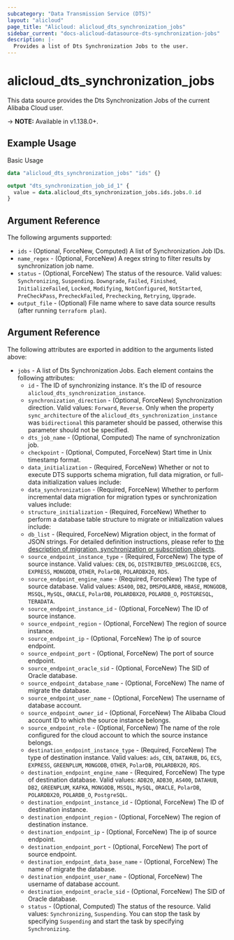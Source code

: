 ```yaml
---
subcategory: "Data Transmission Service (DTS)"
layout: "alicloud"
page_title: "Alicloud: alicloud_dts_synchronization_jobs"
sidebar_current: "docs-alicloud-datasource-dts-synchronization-jobs"
description: |-
  Provides a list of Dts Synchronization Jobs to the user.
---
```


# alicloud\_dts\_synchronization\_jobs

This data source provides the Dts Synchronization Jobs of the current Alibaba Cloud user.

-> **NOTE:** Available in v1.138.0+.

## Example Usage

Basic Usage

```terraform
data "alicloud_dts_synchronization_jobs" "ids" {}

output "dts_synchronization_job_id_1" {
  value = data.alicloud_dts_synchronization_jobs.ids.jobs.0.id
}
```

## Argument Reference

The following arguments supported:

* `ids` - (Optional, ForceNew, Computed)  A list of Synchronization Job IDs.
* `name_regex` - (Optional, ForceNew) A regex string to filter results by synchronization job name.
* `status` - (Optional, ForceNew) The status of the resource. Valid values: `Synchronizing`, `Suspending`. `Downgrade`, `Failed`, `Finished`, `InitializeFailed`, `Locked`, `Modifying`, `NotConfigured`, `NotStarted`, `PreCheckPass`, `PrecheckFailed`, `Prechecking`, `Retrying`, `Upgrade`.
* `output_file` - (Optional) File name where to save data source results (after running `terraform plan`).

## Argument Reference

The following attributes are exported in addition to the arguments listed above:

* `jobs` - A list of Dts Synchronization Jobs. Each element contains the following attributes:
	* `id` - The ID of synchronizing instance. It's the ID of resource `alicloud_dts_synchronization_instance`.
	* `synchronization_direction` - (Optional, ForceNew) Synchronization direction. Valid values: `Forward`, `Reverse`. Only when the property `sync_architecture` of the `alicloud_dts_synchronization_instance` was `bidirectional` this parameter should be passed, otherwise this parameter should not be specified.
	* `dts_job_name` - (Optional, Computed) The name of synchronization job.
	* `checkpoint` - (Optional, Computed, ForceNew) Start time in Unix timestamp format.
	* `data_initialization` - (Required, ForceNew) Whether or not to execute DTS supports schema migration, full data migration, or full-data initialization values include:
	* `data_synchronization` - (Required, ForceNew) Whether to perform incremental data migration for migration types or synchronization values include:
	* `structure_initialization` - (Required, ForceNew) Whether to perform a database table structure to migrate or initialization values include:
	* `db_list` - (Required, ForceNew) Migration object, in the format of JSON strings. For detailed definition instructions, please refer to [the description of migration, synchronization or subscription objects](https://help.aliyun.com/document_detail/209545.html).
	* `source_endpoint_instance_type` - (Required, ForceNew) The type of source instance. Valid values: `CEN`, `DG`, `DISTRIBUTED_DMSLOGICDB`, `ECS`, `EXPRESS`, `MONGODB`, `OTHER`, `PolarDB`, `POLARDBX20`, `RDS`.
	* `source_endpoint_engine_name` - (Required, ForceNew) The type of source database. Valid values: `AS400`, `DB2`, `DMSPOLARDB`, `HBASE`, `MONGODB`, `MSSQL`, `MySQL`, `ORACLE`, `PolarDB`, `POLARDBX20`, `POLARDB_O`, `POSTGRESQL`, `TERADATA`.
	* `source_endpoint_instance_id` - (Optional, ForceNew) The ID of source instance.
	* `source_endpoint_region` - (Optional, ForceNew) The region of source instance.
	* `source_endpoint_ip` - (Optional, ForceNew) The ip of source endpoint.
	* `source_endpoint_port` - (Optional, ForceNew) The port of source endpoint.
	* `source_endpoint_oracle_sid` - (Optional, ForceNew) The SID of Oracle database.
	* `source_endpoint_database_name` - (Optional, ForceNew) The name of migrate the database.
	* `source_endpoint_user_name` - (Optional, ForceNew) The username of database account.
	* `source_endpoint_owner_id` - (Optional, ForceNew) The Alibaba Cloud account ID to which the source instance belongs.
	* `source_endpoint_role` - (Optional, ForceNew) The name of the role configured for the cloud account to which the source instance belongs.
	* `destination_endpoint_instance_type` - (Required, ForceNew) The type of destination instance. Valid values: `ads`, `CEN`, `DATAHUB`, `DG`, `ECS`, `EXPRESS`, `GREENPLUM`, `MONGODB`, `OTHER`, `PolarDB`, `POLARDBX20`, `RDS`.
	* `destination_endpoint_engine_name` - (Required, ForceNew) The type of destination database. Valid values: `ADB20`, `ADB30`, `AS400`, `DATAHUB`, `DB2`, `GREENPLUM`, `KAFKA`, `MONGODB`, `MSSQL`, `MySQL`, `ORACLE`, `PolarDB`, `POLARDBX20`, `POLARDB_O`, `PostgreSQL`.
	* `destination_endpoint_instance_id` - (Optional, ForceNew) The ID of destination instance.
	* `destination_endpoint_region` - (Optional, ForceNew) The region of destination instance.
	* `destination_endpoint_ip` - (Optional, ForceNew) The ip of source endpoint.
	* `destination_endpoint_port` - (Optional, ForceNew) The port of source endpoint.
	* `destination_endpoint_data_base_name` - (Optional, ForceNew) The name of migrate the database.
	* `destination_endpoint_user_name` - (Optional, ForceNew) The username of database account.
	* `destination_endpoint_oracle_sid` - (Optional, ForceNew) The SID of Oracle database.
	* `status` - (Optional, Computed) The status of the resource. Valid values: `Synchronizing`, `Suspending`. You can stop the task by specifying `Suspending` and start the task by specifying `Synchronizing`.
